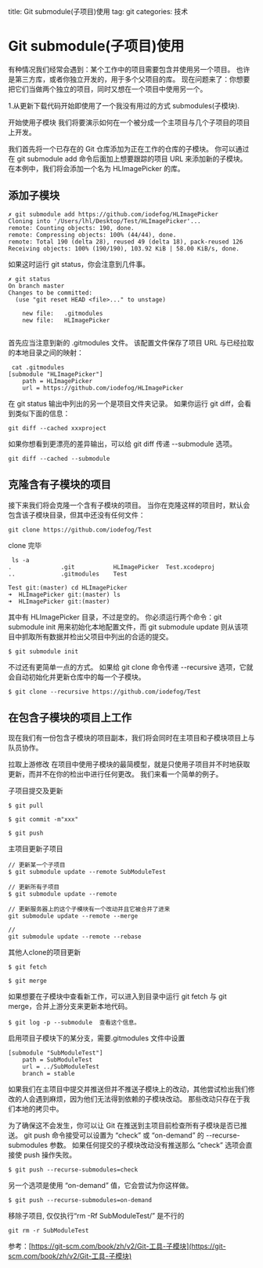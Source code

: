 title: Git submodule(子项目)使用
tag: git
categories: 技术


# Git submodule(子项目)使用


有种情况我们经常会遇到：某个工作中的项目需要包含并使用另一个项目。 也许是第三方库，或者你独立开发的，用于多个父项目的库。 现在问题来了：你想要把它们当做两个独立的项目，同时又想在一个项目中使用另一个。


1.从更新下载代码开始即使用了一个我没有用过的方式 submodules(子模块).


开始使用子模块
我们将要演示如何在一个被分成一个主项目与几个子项目的项目上开发。

我们首先将一个已存在的 Git 仓库添加为正在工作的仓库的子模块。 你可以通过在 git submodule add 命令后面加上想要跟踪的项目 URL 来添加新的子模块。 在本例中，我们将会添加一个名为 HLImagePicker 的库。

## 添加子模块

```base
✗ git submodule add https://github.com/iodefog/HLImagePicker
Cloning into '/Users/lhl/Desktop/Test/HLImagePicker'...
remote: Counting objects: 190, done.
remote: Compressing objects: 100% (44/44), done.
remote: Total 190 (delta 28), reused 49 (delta 18), pack-reused 126
Receiving objects: 100% (190/190), 103.92 KiB | 58.00 KiB/s, done.

```


如果这时运行 git status，你会注意到几件事。


```
✗ git status
On branch master
Changes to be committed:
  (use "git reset HEAD <file>..." to unstage)

	new file:   .gitmodules
	new file:   HLImagePicker


```

首先应当注意到新的 .gitmodules 文件。 该配置文件保存了项目 URL 与已经拉取的本地目录之间的映射：


```
 cat .gitmodules 
[submodule "HLImagePicker"]
	path = HLImagePicker
	url = https://github.com/iodefog/HLImagePicker

```

在 git status 输出中列出的另一个是项目文件夹记录。 如果你运行 git diff，会看到类似下面的信息：

```
git diff --cached xxxproject 
```

如果你想看到更漂亮的差异输出，可以给 git diff 传递 --submodule 选项。

```
git diff --cached --submodule
```

## 克隆含有子模块的项目

接下来我们将会克隆一个含有子模块的项目。 当你在克隆这样的项目时，默认会包含该子模块目录，但其中还没有任何文件：

```
git clone https://github.com/iodefog/Test
```

clone 完毕

```
 ls -a
.              .git           HLImagePicker  Test.xcodeproj
..             .gitmodules    Test

Test git:(master) cd HLImagePicker 
➜  HLImagePicker git:(master) ls
➜  HLImagePicker git:(master) 

```

其中有 HLImagePicker 目录，不过是空的。 你必须运行两个命令：git submodule init 用来初始化本地配置文件，而 git submodule update 则从该项目中抓取所有数据并检出父项目中列出的合适的提交。

```
$ git submodule init 
```

不过还有更简单一点的方式。 如果给 git clone 命令传递 --recursive 选项，它就会自动初始化并更新仓库中的每一个子模块。

```
$ git clone --recursive https://github.com/iodefog/Test

```


## 在包含子模块的项目上工作

现在我们有一份包含子模块的项目副本，我们将会同时在主项目和子模块项目上与队员协作。

拉取上游修改
在项目中使用子模块的最简模型，就是只使用子项目并不时地获取更新，而并不在你的检出中进行任何更改。 我们来看一个简单的例子。

子项目提交及更新

```
$ git pull
 
$ git commit -m"xxx"

$ git push

```

主项目更新子项目

```
// 更新某一个子项目
$ git submodule update --remote SubModuleTest

// 更新所有子项目
$ git submodule update --remote

// 更新服务器上的这个子模块有一个改动并且它被合并了进来
git submodule update --remote --merge

//
git submodule update --remote --rebase

```

其他人clone的项目更新

```
$ git fetch

$ git merge   

```

如果想要在子模块中查看新工作，可以进入到目录中运行 git fetch 与 git merge，合并上游分支来更新本地代码。


```
$ git log -p --submodule  查看这个信息。
```


启用项目子模块下的某分支，需要.gitmodules 文件中设置

```
[submodule "SubModuleTest"]
	path = SubModuleTest
	url = ../SubModuleTest
	branch = stable
```


如果我们在主项目中提交并推送但并不推送子模块上的改动，其他尝试检出我们修改的人会遇到麻烦，因为他们无法得到依赖的子模块改动。 那些改动只存在于我们本地的拷贝中。

为了确保这不会发生，你可以让 Git 在推送到主项目前检查所有子模块是否已推送。 git push 命令接受可以设置为 “check” 或 “on-demand” 的 --recurse-submodules 参数。 如果任何提交的子模块改动没有推送那么 “check” 选项会直接使 push 操作失败。

```
$ git push --recurse-submodules=check
```

另一个选项是使用 “on-demand” 值，它会尝试为你这样做。

```
$ git push --recurse-submodules=on-demand
```


移除子项目, 仅仅执行“rm -Rf SubModuleTest/” 是不行的

```
git rm -r SubModuleTest 
```

参考：[https://git-scm.com/book/zh/v2/Git-工具-子模块](https://git-scm.com/book/zh/v2/Git-工具-子模块)
